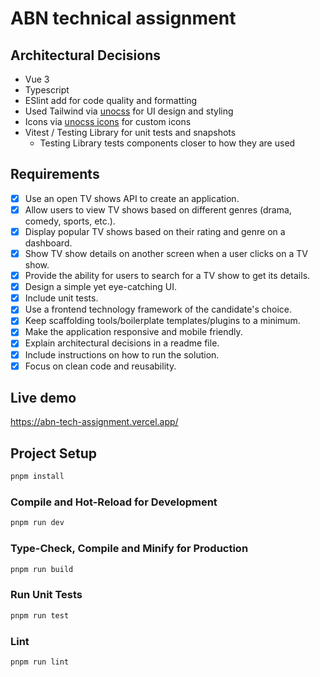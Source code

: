 # ABN technical assignment

## Architectural Decisions
- Vue 3
- Typescript
- ESlint add for code quality and formatting
- Used Tailwind via [unocss](https://github.com/unocss/unocss) for UI design and styling
- Icons via [unocss icons](https://github.com/unocss/unocss/tree/main/packages/preset-icons/) for custom icons
- Vitest / Testing Library for unit tests and snapshots
  - Testing Library tests components closer to how they are used

## Requirements
- [x] Use an open TV shows API to create an application.
- [x] Allow users to view TV shows based on different genres (drama, comedy, sports, etc.).
- [x] Display popular TV shows based on their rating and genre on a dashboard.
- [x] Show TV show details on another screen when a user clicks on a TV show.
- [x] Provide the ability for users to search for a TV show to get its details.
- [x] Design a simple yet eye-catching UI.
- [x] Include unit tests.
- [x] Use a frontend technology framework of the candidate's choice.
- [x] Keep scaffolding tools/boilerplate templates/plugins to a minimum.
- [x] Make the application responsive and mobile friendly.
- [x] Explain architectural decisions in a readme file.
- [x] Include instructions on how to run the solution.
- [x] Focus on clean code and reusability.

## Live demo
https://abn-tech-assignment.vercel.app/

## Project Setup

```sh
pnpm install
```

### Compile and Hot-Reload for Development

```sh
pnpm run dev
```

### Type-Check, Compile and Minify for Production

```sh
pnpm run build
```

### Run Unit Tests

```sh
pnpm run test
```

### Lint

```sh
pnpm run lint
```
